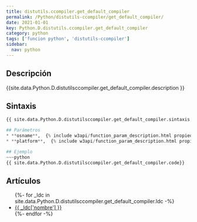 ```yaml
---
title: distutils.ccompiler.get_default_compiler
permalink: /Python/distutils-ccompiler/get_default_compiler/
date: 2021-01-01
key: Python.D.distutils.ccompiler.get_default_compiler
category: python
tags: ['funcion python', 'distutils-ccompiler']
sidebar: 
  nav: python
---
```


## Descripción
{{site.data.Python.D.distutilsccompiler.get_default_compiler.description }}

## Sintaxis
~~~python
{{ site.data.Python.D.distutilsccompiler.get_default_compiler.sintaxis }}~~~

## Parámetros
* **osname**,  {% include w3api/function_param_description.html propiedad=site.data.Python.D.distutils.ccompiler.get_default_compiler valor="osname" %}
* **platform**,  {% include w3api/function_param_description.html propiedad=site.data.Python.D.distutils.ccompiler.get_default_compiler valor="platform" %}

## Ejemplo
~~~python
{{ site.data.Python.D.distutilsccompiler.get_default_compiler.code}}
~~~

## Artículos
<ul>
{%- for _ldc in site.data.Python.D.distutilsccompiler.get_default_compiler.ldc -%}
   <li>
       <a href="{{_ldc['url'] }}">{{ _ldc['nombre'] }}</a>
   </li>
{%- endfor -%}
</ul>
